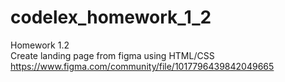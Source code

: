 # codelex_homework_1_2

Homework 1.2  
Create landing page from figma using HTML/CSS  
https://www.figma.com/community/file/1017796439842049665
